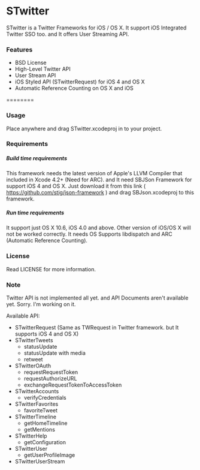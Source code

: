 # STwitter #

STwitter is a Twitter Frameworks for iOS / OS X. It support iOS Integrated Twitter SSO too. and It offers User Streaming API.

### Features ###
- BSD License
- High-Level Twitter API
- User Stream API
- iOS Styled API (STwitterRequest) for iOS 4 and OS X
- Automatic Reference Counting on OS X and iOS

========

### Usage ###

Place anywhere and drag STwitter.xcodeproj in to your project.

### Requirements ###

##### Build time requirements ####

This framework needs the latest version of Apple's LLVM Compiler that included in Xcode 4.2+ (Need for ARC).
and It need SBJSon Framework for support iOS 4 and OS X. Just download it from this link ( https://github.com/stig/json-framework ) and drag SBJson.xcodeproj to this framework.

##### Run time requirements ####

It support just OS X 10.6, iOS 4.0 and above. Other version of iOS/OS X will not be worked correctly. It needs OS Supports libdispatch and ARC (Automatic Reference Counting).

### License ###

Read LICENSE for more information.

### Note ###

Twitter API is not implemented all yet. and API Documents aren't available yet. Sorry. I'm working on it.

Available API:

* STwitterRequest (Same as TWRequest in Twitter framework. but It supports iOS 4 and OS X)
* STwitterTweets
	* statusUpdate
	* statusUpdate with media
	* retweet
* STwitterOAuth
	* requestRequestToken
	* requestAuthorizeURL
	* exchangeRequestTokenToAccessToken
* STwitterAccounts
	* verifyCredentials
* STwitterFavorites
	* favoriteTweet
* STwitterTimeline
	* getHomeTimeline
	* getMentions
* STwitterHelp
	* getConfiguration
* STwitterUser
	* getUserProfileImage
* STwitterUserStream